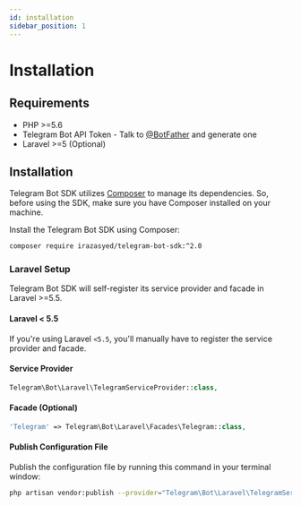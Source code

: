 ```yaml
---
id: installation
sidebar_position: 1
---
```


# Installation

## Requirements

- PHP >=5.6
- Telegram Bot API Token - Talk to [@BotFather](https://core.telegram.org/bots#6-botfather) and generate one
- Laravel >=5 (Optional)

## Installation

Telegram Bot SDK utilizes [Composer](https://getcomposer.org/) to manage its dependencies. So, before using the SDK, make sure you have Composer installed on your machine.

Install the Telegram Bot SDK using Composer:

```bash
composer require irazasyed/telegram-bot-sdk:^2.0
```

### Laravel Setup

Telegram Bot SDK will self-register its service provider and facade in Laravel >=5.5.

#### Laravel < 5.5

If you're using Laravel `<5.5`, you'll manually have to register the service provider and facade.

#### Service Provider

```php
Telegram\Bot\Laravel\TelegramServiceProvider::class,
```

#### Facade (Optional)

```php
'Telegram' => Telegram\Bot\Laravel\Facades\Telegram::class,
```

#### Publish Configuration File

Publish the configuration file by running this command in your terminal window:

```bash
php artisan vendor:publish --provider="Telegram\Bot\Laravel\TelegramServiceProvider"
```

